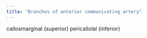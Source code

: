```yaml
---
title: "Branches of anterior communicating artery"
---
```

callosmarginal (superior)
pericallolal (inferior)

